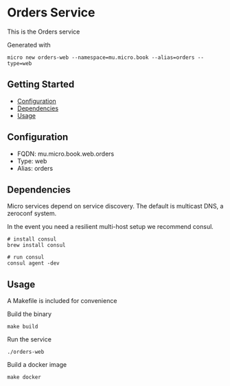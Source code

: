 # Orders Service

This is the Orders service

Generated with

```
micro new orders-web --namespace=mu.micro.book --alias=orders --type=web
```

## Getting Started

- [Configuration](#configuration)
- [Dependencies](#dependencies)
- [Usage](#usage)

## Configuration

- FQDN: mu.micro.book.web.orders
- Type: web
- Alias: orders

## Dependencies

Micro services depend on service discovery. The default is multicast DNS, a zeroconf system.

In the event you need a resilient multi-host setup we recommend consul.

```
# install consul
brew install consul

# run consul
consul agent -dev
```

## Usage

A Makefile is included for convenience

Build the binary

```
make build
```

Run the service
```
./orders-web
```

Build a docker image
```
make docker
```